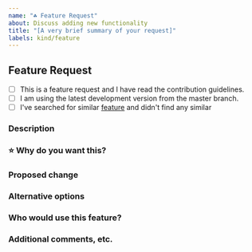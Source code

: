 ```yaml
---
name: "☘️ Feature Request"
about: Discuss adding new functionality
title: "[A very brief summary of your request]"
labels: kind/feature
---
```

<!-- Before submitting a new issue, please make sure that the same issue has not been created already -->

## Feature Request

<!-- Replace the space character between the square brackets with an x in order to check the boxes -->
- [ ] This is a feature request and I have read the contribution guidelines.
- [ ] I am using the latest development version from the master branch.
- [ ] I've searched for similar [feature](../issues) and didn't find any similar

### Description

<!-- Explain the feature as clearly as you can. What is it, how would you expect it to work, and what value does it bring to CloudKats? -->

### ⭐️ Why do you want this?
<!-- Let us know what is the use case that this improvement solves -->

### Proposed change
<!-- Use this section to describe the feature you'd like to be added. -->


### Alternative options
<!-- Use this section to describe alternative options and why you've decided on the proposed feature above. -->


### Who would use this feature?
<!-- Describe who would benefit from using this feature. -->

### Additional comments, etc.

